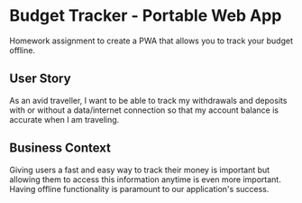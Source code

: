 # Budget Tracker - Portable Web App
Homework assignment to create a PWA that allows you to track your budget offline.

## User Story
As an avid traveller, I want to be able to track my withdrawals and deposits with or without a data/internet connection so that my account balance is accurate when I am traveling.

## Business Context
Giving users a fast and easy way to track their money is important but allowing them to access this information anytime is even more important. Having offline functionality is paramount to our application's success. 
